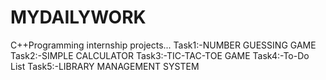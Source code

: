 # MYDAILYWORK
C++Programming internship projects... 
Task1:-NUMBER GUESSING GAME 
Task2:-SIMPLE CALCULATOR
Task3:-TIC-TAC-TOE GAME
Task4:-To-Do List
Task5:-LIBRARY MANAGEMENT SYSTEM
